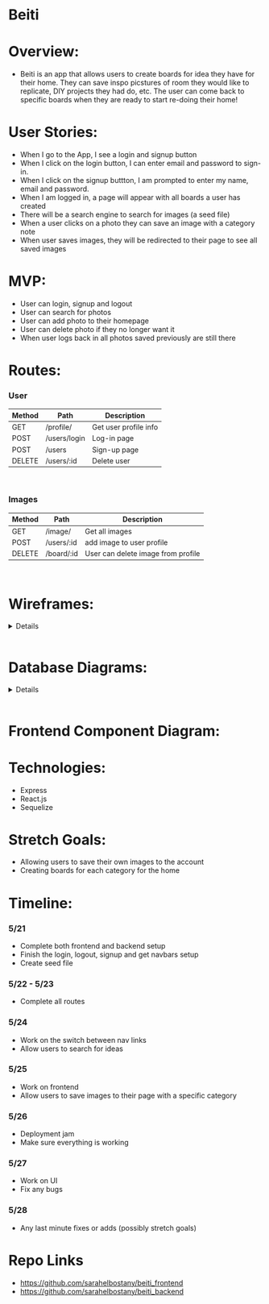 # Beiti

# Overview:

* Beiti is an app that allows users to create boards for idea they have for their home. They can save inspo picstures of room they would like to replicate, DIY projects they had do, etc. The user can come back to specific boards when they are ready to start re-doing their home!

# User Stories:
* When I go to the App, I see a login and signup button
* When I click on the login button, I can enter email and password to sign-in.
* When I click on the signup buttton, I am prompted to enter my name, email and password.
* When I am logged in, a page will appear with all boards a user has created
* There will be a search engine to search for images (a seed file)
* When a user clicks on a photo they can save an image with a category note
* When user saves images, they will be redirected to their page to see all saved images


# MVP:
* User can login, signup and logout
* User can search for photos
* User can add photo to their homepage
* User can delete photo if they no longer want it
* When user logs back in all photos saved previously are still there

# Routes:
### User
| Method | Path                   | Description                  |
|--------|------------------------|-----------------------------|
| GET    | /profile/       | Get user profile info       |
| POST   | /users/login          | Log-in page                      |
| POST   | /users                 | Sign-up page                 |
| DELETE    | /users/:id             |  Delete user       |
<br>

### Images
| Method | Path                   | Description                  |
|--------|------------------------|-----------------------------|
| GET    | /image/       | Get all images     |
| POST   | /users/:id          | add image to user profile    |
| DELETE | /board/:id     | User can delete image from profile    |



</br>

# Wireframes:

<details>

![1](./screenshots/wireframes.png)
</details></br>

# Database Diagrams:

<details>

![1](./screenshots/erd.png)
</details></br>



# Frontend Component Diagram:

# Technologies:
* Express
* React.js
* Sequelize


# Stretch Goals:
* Allowing users to save their own images to the account
* Creating boards for each category for the home



# Timeline:
### 5/21
* Complete both frontend and backend setup
* Finish the login, logout, signup and get navbars setup
* Create seed file

### 5/22 - 5/23
* Complete all routes

### 5/24
* Work on the switch between nav links
* Allow users to search for ideas


### 5/25
* Work on frontend
* Allow users to save images to  their page with a specific category

### 5/26
* Deployment jam
* Make sure everything is working

### 5/27
* Work on UI
* Fix any bugs

### 5/28
* Any last minute fixes or adds (possibly stretch goals)



# Repo Links
* https://github.com/sarahelbostany/beiti_frontend
* https://github.com/sarahelbostany/beiti_backend
